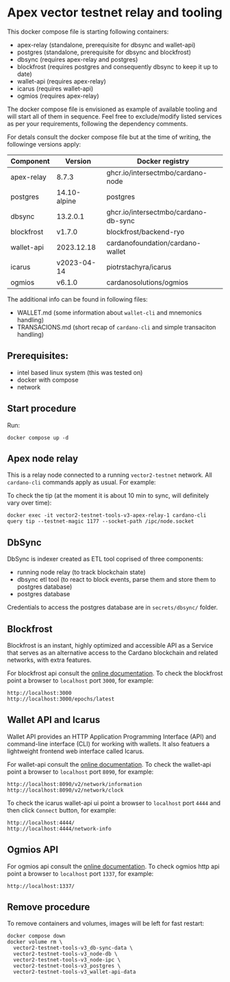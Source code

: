 # Apex vector testnet relay and tooling

This docker compose file is starting following containers:

* apex-relay (standalone, prerequisite for dbsync and wallet-api)
* postgres (standalone, prerequisite for dbsync and blockfrost)
* dbsync (requires apex-relay and postgres)
* blockfrost (requires postgres and consequently dbsync to keep it up to date)
* wallet-api (requires apex-relay)
* icarus (requires wallet-api)
* ogmios (requires apex-relay)

The docker compose file is envisioned as example of available tooling and will start all of them in sequence.
Feel free to exclude/modify listed services as per your requirements, following the dependency comments.

For detals consult the docker compose file but at the time of writing, the followinge versions apply:

| Component  | Version      | Docker registry                      |
|------------|--------------|--------------------------------------|
| apex-relay |        8.7.3 | ghcr.io/intersectmbo/cardano-node    |
| postgres   | 14.10-alpine | postgres                             |
| dbsync     |     13.2.0.1 | ghcr.io/intersectmbo/cardano-db-sync |
| blockfrost |       v1.7.0 | blockfrost/backend-ryo               |
| wallet-api |   2023.12.18 | cardanofoundation/cardano-wallet     |
| icarus     |  v2023-04-14 | piotrstachyra/icarus                 |
| ogmios     |       v6.1.0 | cardanosolutions/ogmios              |

The additional info can be found in following files:

* WALLET.md (some information about `wallet-cli` and mnemonics handling)
* TRANSACIONS.md (short recap of `cardano-cli` and simple transaciton handling)

## Prerequisites:

* intel based linux system (this was tested on)
* docker with compose
* network


## Start procedure

Run:

```
docker compose up -d
```


## Apex node relay

This is a relay node connected to a running `vector2-testnet` network. All `cardano-cli` commands apply as usual. For example:

To check the tip (at the moment it is about 10 min to sync, will definitely vary over time):

```
docker exec -it vector2-testnet-tools-v3-apex-relay-1 cardano-cli query tip --testnet-magic 1177 --socket-path /ipc/node.socket
```


## DbSync

DbSync is indexer created as ETL tool coprised of three components:

* running node relay (to track blockchain state)
* dbsync etl tool (to react to block events, parse them and store them to postgres database)
* postgres database

Credentials to access the postgres database are in `secrets/dbsync/` folder.


## Blockfrost

Blockfrost is an instant, highly optimized and accessible API as a Service that serves as an alternative access
to the Cardano blockchain and related networks, with extra features.

For blockfrost api consult the [online documentation](https://docs.blockfrost.io/).
To check the blockfrost point a browser to `localhost` port `3000`, for example:

```
http://localhost:3000
http://localhost:3000/epochs/latest
```

## Wallet API and Icarus

Wallet API provides an HTTP Application Programming Interface (API) and command-line interface (CLI) for
working with wallets. It also featuers a lightweight frontend web interface called Icarus.

For wallet-api consult the [online documentation](https://cardano-foundation.github.io/cardano-wallet/api/edge/).
To check the wallet-api point a browser to `localhost` port `8090`, for example:

```
http://localhost:8090/v2/network/information
http://localhost:8090/v2/network/clock
```

To check the icarus wallet-api ui point a browser to `localhost` port `4444` and then click `Connect` button, for example:

```
http://localhost:4444/
http://localhost:4444/network-info
```

## Ogmios API

For ogmios api consult the [online documentation](https://ogmios.dev/api/v5.6/).
To check ogmios http api point a browser to `localhost` port `1337`, for example:

```
http://localhost:1337/
```


## Remove procedure

To remove containers and volumes, images will be left for fast restart:

```
docker compose down
docker volume rm \
  vector2-testnet-tools-v3_db-sync-data \
  vector2-testnet-tools-v3_node-db \
  vector2-testnet-tools-v3_node-ipc \
  vector2-testnet-tools-v3_postgres \
  vector2-testnet-tools-v3_wallet-api-data
```
